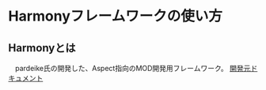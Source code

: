 # Harmonyフレームワークの使い方
## Harmonyとは
　pardeike氏の開発した、Aspect指向のMOD開発用フレームワーク。
[開発元ドキュメント](https://github.com/pardeike/Harmony/wiki)
